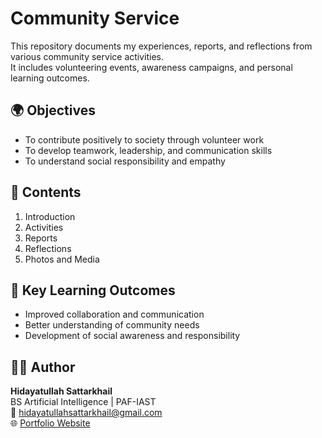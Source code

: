 # Community Service

This repository documents my experiences, reports, and reflections from various community service activities.  
It includes volunteering events, awareness campaigns, and personal learning outcomes.

## 🌍 Objectives
- To contribute positively to society through volunteer work  
- To develop teamwork, leadership, and communication skills  
- To understand social responsibility and empathy  

## 📁 Contents
1. Introduction  
2. Activities  
3. Reports  
4. Reflections  
5. Photos and Media  

## 🧠 Key Learning Outcomes
- Improved collaboration and communication  
- Better understanding of community needs  
- Development of social awareness and responsibility  

## 🧑‍💻 Author
**Hidayatullah Sattarkhail**  
BS Artificial Intelligence | PAF-IAST  
📧 [hidayatullahsattarkhail@gmail.com](mailto:hidayatullahsattarkhail@gmail.com)  
🌐 [Portfolio Website](https://hidayatsattarkhail.netlify.app)
